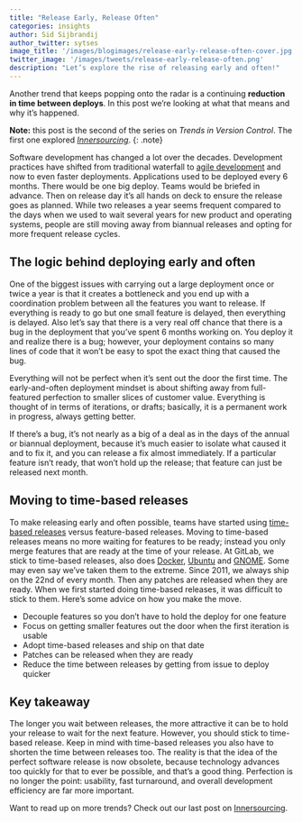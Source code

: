 ```yaml
---
title: "Release Early, Release Often"
categories: insights
author: Sid Sijbrandij
author_twitter: sytses
image_title: '/images/blogimages/release-early-release-often-cover.jpg'
twitter_image: '/images/tweets/release-early-release-often.png'
description: "Let’s explore the rise of releasing early and often!"
---
```


Another trend that keeps popping onto the radar is a continuing **reduction in time between deploys**. In this post we’re looking at what that means and why it’s happened.

**Note:** this post is the second of the series on _Trends in Version Control_. The first one explored _[Innersourcing][part-1]_.
{: .note}

<!-- more -->

Software development has changed a lot over the decades. Development practices have shifted from traditional waterfall to [agile development](/solutions/agile-delivery/) and now to even faster deployments. Applications used to be deployed every 6 months. There would be one big deploy. Teams would be briefed in advance. Then on release day it’s all hands on deck to ensure the release goes as planned. While two releases a year seems frequent compared to the days when we used to wait several years for new product and operating systems, people are still moving away from biannual releases and opting for more frequent release cycles.

## The logic behind deploying early and often

One of the biggest issues with carrying out a large deployment once or twice a year is that it creates a bottleneck and you end up with a coordination problem between all the features you want to release. If everything is ready to go but one small feature is delayed, then everything is delayed. Also let’s say that there is a very real off chance that there is a bug in the deployment that you’ve spent 6 months working on. You deploy it and realize there is a bug; however, your deployment contains so many lines of code that it won’t be easy to spot the exact thing that caused the bug.
 
Everything will not be perfect when it’s sent out the door the first time. The early-and-often deployment mindset is about shifting away from full-featured perfection to smaller slices of customer value. Everything is thought of in terms of iterations, or drafts; basically, it is a permanent work in progress, always getting better.
 
If there’s a bug, it’s not nearly as a big of a deal as in the days of the annual or biannual deployment, because it’s much easier to isolate what caused it and to fix it, and you can release a fix almost immediately. If a particular feature isn’t ready, that won’t hold up the release; that feature can just be released next month.

## Moving to time-based releases

To make releasing early and often possible, teams have started using [time-based releases] versus feature-based releases. Moving to time-based releases means no more waiting for features to be ready; instead you only merge features that are ready at the time of your release. At GitLab, we stick to time-based releases, also does  [Docker], [Ubuntu] and [GNOME]. Some may even say we’ve taken them to the extreme. Since 2011, we always ship on the 22nd of every month. Then any patches are released when they are ready. When we first started doing time-based releases, it was difficult to stick to them. Here’s some advice on how you make the move.

- Decouple features so you don’t have to hold the deploy for one feature
- Focus on getting smaller features out the door when the first iteration is usable 
- Adopt time-based releases and ship on that date 
- Patches can be released when they are ready
- Reduce the time between releases by getting from issue to deploy quicker

## Key takeaway

The longer you wait between releases, the more attractive it can be to hold your release to wait for the next feature. However, you should stick to time-based release. Keep in mind with time-based releases you also have to shorten the time between releases too. The reality is that the idea of the perfect software release is now obsolete, because technology advances too quickly for that to ever be possible, and that’s a good thing. Perfection is no longer the point: usability, fast turnaround, and overall development efficiency are far more important.

Want to read up on more trends? Check out our last post on [Innersourcing][part-1].

<!-- cover image: https://unsplash.com/photos/r-EecLdRRww - resized and compressed -->

<!-- Identifiers, in alphabetical order -->

[DOCKER]: https://github.com/docker/docker/wiki
[GNOME]: https://wiki.gnome.org/ReleasePlanning/TimeBased
[part-1]: /topics/version-control/what-is-innersource/
[time-based releases]: http://www.infoworld.com/article/2638146/open-source-software/time-based-release-methodologies-and-open-source-communities.html
[Ubuntu]: https://wiki.ubuntu.com/TimeBasedReleases
